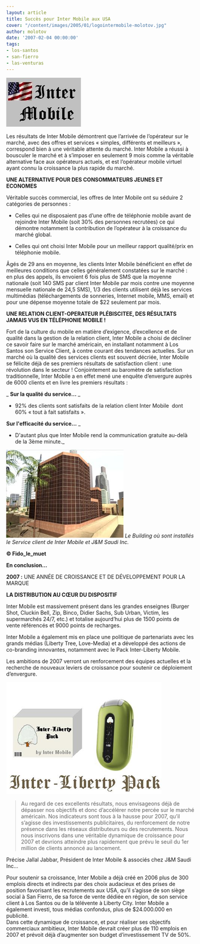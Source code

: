 ```yaml
---
layout: article
title: Succès pour Inter Mobile aux USA
cover: "/content/images/2005/01/logointermobile-molotov.jpg"
author: molotov
date: '2007-02-04 00:00:00'
tags:
- los-santos
- san-fierro
- las-venturas
---
```


![](/content/images/2005/01/logointermobile-molotov.jpg)

Les résultats de&nbsp;Inter Mobile démontrent que l’arrivée de l’opérateur sur le marché, avec des offres et services « simples, différents et meilleurs », correspond bien à une véritable attente du marché.&nbsp;Inter Mobile a réussi à bousculer le marché et à s’imposer en seulement 9 mois comme la véritable alternative face aux opérateurs actuels, et est l’opérateur mobile virtuel ayant connu la croissance la plus rapide du marché.

**UNE ALTERNATIVE POUR DES CONSOMMATEURS JEUNES ET ECONOMES**

Véritable succès commercial, les offres de&nbsp;Inter Mobile ont su séduire 2 catégories de personnes :

- Celles qui ne disposaient pas d’une offre de téléphonie mobile avant de rejoindre&nbsp;Inter Mobile (soit 30% des personnes recrutées) ce qui démontre notamment la contribution de l’opérateur à la croissance du marché global.

- Celles qui ont choisi&nbsp;Inter Mobile pour un meilleur rapport qualité/prix en téléphonie mobile.

Âgés de 29 ans en moyenne, les clients&nbsp;Inter Mobile bénéficient en effet de meilleures conditions que celles généralement constatées sur le marché : en plus des appels, ils envoient 6 fois plus de SMS que la moyenne nationale (soit 140 SMS par client&nbsp;Inter Mobile par mois&nbsp;contre une moyenne mensuelle nationale de 24,5 SMS), 1/3 des clients utilisent déjà les services multimédias (téléchargements de sonneries, Internet mobile, MMS, email) et pour une dépense moyenne totale de $22 seulement par mois.

**UNE RELATION CLIENT-OPERATEUR PLÉBISCITEE, DES RÉSULTATS JAMAIS VUS EN TÉLÉPHONIE MOBILE !**

Fort de la culture du mobile&nbsp;en matière d’exigence, d’excellence et de qualité dans la gestion de la relation client,&nbsp;Inter Mobile a choisi de décliner ce savoir faire sur le marché américain, en installant notamment&nbsp;à Los Santos&nbsp;son Service Client, à contre courant des tendances actuelles. Sur un marché où la qualité des services clients est souvent décriée,&nbsp;Inter Mobile se félicite déjà de ses premiers résultats de satisfaction client : une révolution dans le secteur ! Conjointement au baromètre de satisfaction traditionnelle,&nbsp;Inter Mobile a en effet mené une enquête d’envergure auprès de 6000 clients et en livre les premiers résultats :

_ **Sur la qualité du service...** _

- 92% des clients sont satisfaits de la relation client&nbsp;Inter Mobile&nbsp; dont 60% « tout à fait satisfaits ».

**Sur l'efficacité du service...** \_

- D'autant plus que&nbsp;Inter Mobile rend la communication gratuite au-delà de la 3ème minute.\_

![Le Building où sont installés le Service client de Inter Mobile et J&M Saudi Inc.](/content/images/2005/01/jallal_mahmoudsaudiltdbuilding-molotov.jpg)
_Le Building où sont installés le Service client de Inter Mobile et J&M Saudi Inc._

**© Fido\_le\_muet**

**En conclusion...**

**2007 :** UNE ANNÉE DE CROISSANCE ET DE DÉVELOPPEMENT POUR LA MARQUE

**LA DISTRIBUTION AU CŒUR DU DISPOSITIF**

Inter Mobile&nbsp;est massivement présent dans les grandes enseignes (Burger Shot, Cluckin Bell, Zip, Binco, Didier Sachs, Sub Urban, Victim, les supermarchés 24/7, etc.) et totalise aujourd’hui plus de 1500 points de vente référencés et 9000 points de recharges.

Inter Mobile a également mis en place une politique de partenariats avec les grands médias (Liberty Tree, Love-Media) et a développé des actions de co-branding innovantes, notamment avec le Pack&nbsp;Inter-Liberty Mobile.

Les ambitions de 2007 verront un renforcement des équipes actuelles et la recherche de nouveaux leviers de croissance pour soutenir ce déploiement d’envergure.

![](/content/images/2005/01/interlibertypack-molotov.jpg)

> Au regard de ces excellents résultats, nous envisageons déjà de dépasser nos objectifs et donc d’accélérer notre percée sur le marché américain. Nos indicateurs sont tous à la hausse pour 2007, qu’il s’agisse des investissements publicitaires, du renforcement de notre présence dans les réseaux distributeurs ou des recrutements. Nous nous inscrivons dans une véritable dynamique de croissance pour 2007 et devrions atteindre plus rapidement que prévu le seuil du 1er million de clients annoncé au lancement.

Précise Jallal Jabbar, Président de Inter Mobile & associés chez J&M Saudi Inc...

Pour soutenir sa croissance,&nbsp;Inter Mobile a déjà créé en 2006 plus de 300 emplois directs et indirects par des choix audacieux et des prises de position favorisant les recrutements aux USA, qu’il s’agisse de son siège social à San Fierro, de sa force de vente dédiée en région, de son service client à&nbsp;Los Santos&nbsp;ou de la télévente à Liberty City.&nbsp;Inter Mobile a également investi, tous médias confondus, plus de $24.000.000 en publicité.  
Dans cette dynamique de croissance, et pour réaliser ses objectifs commerciaux ambitieux,&nbsp;Inter Mobile devrait créer plus de 110 emplois en 2007 et prévoit déjà d’augmenter son budget d’investissement TV de 50%.